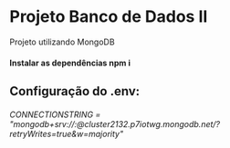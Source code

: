 # Projeto Banco de Dados II
Projeto utilizando MongoDB

#### Instalar as dependências npm i

## Configuração do .env:
###### CONNECTIONSTRING = "mongodb+srv://<user>:<password>@cluster2132.p7iotwg.mongodb.net/?retryWrites=true&w=majority"
